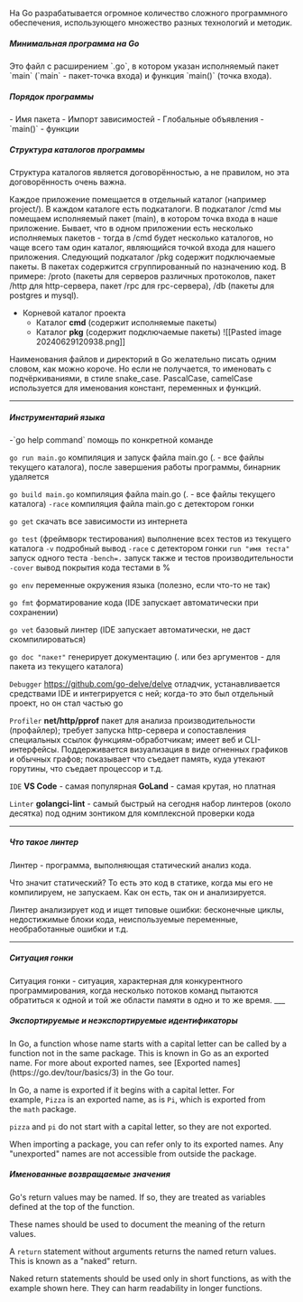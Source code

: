 На Go разрабатывается огромное количество сложного программного обеспечения, использующего множество разных технологий и методик.
<h5>Минимальная программа на Go</h5>
Это файл с расширением `.go`, в котором указан исполняемый пакет `main` (`main` - пакет-точка входа) и функция `main()` (точка входа).
<h5>Порядок программы</h5>
- Имя пакета
- Импорт зависимостей
- Глобальные объявления
- `main()`
- функции
<h5>Структура каталогов программы</h5>
Структура каталогов является договорённостью, а не правилом, но эта договорённость очень важна.

Каждое приложение помещается в отдельный каталог (например project/). В каждом каталоге есть подкаталоги.
В подкаталог /cmd мы помещаем исполняемый пакет (main), в котором точка входа в наше приложение.
Бывает, что в одном приложении есть несколько исполняемых пакетов - тогда в /cmd будет несколько каталогов, но чаще всего там один каталог, являющийся точкой входа для нашего приложения.
Следующий подкаталог /pkg содержит подключаемые пакеты. В пакетах содержится сгруппированный по назначению код. В примере: /proto (пакеты для серверов различных протоколов, пакет /http для http-сервера, пакет /rpc для rpc-сервера), /db (пакеты для postgres и mysql).

- Корневой каталог проекта
	- Каталог **cmd** (содержит исполняемые пакеты)
	- Каталог **pkg** (содержит подключаемые пакеты)
![[Pasted image 20240629120938.png]]

Наименования файлов и директорий в Go желательно писать одним словом, как можно короче. Но если не получается, то именовать с подчёркиваниями, в стиле snake_case. PascalCase, camelCase используется для именования констант, переменных и функций.
___
<h5>Инструментарий языка</h5>
-`go help command`
помощь по конкретной команде

`go run main.go`
компиляция и запуск файла main.go (. - все файлы текущего каталога), после завершения работы программы, бинарник удаляется

`go build main.go`
компиляция файла main.go (. - все файлы текущего каталога)
				`-race`
				компиляция файла main.go с детектором гонки

`go get`
скачать все зависимости из интернета

`go test`
(фреймворк тестирования) выполнение всех тестов из текущего каталога
		`-v`
		подробный вывод
		`-race`
		с детектором гонки
		`run "имя теста"`
		запуск одного теста
		`-bench=.`
		запуск также и тестов производительности
		`-cover`
		вывод покрытия кода тестами в %

`go env`
переменные окружения языка (полезно, если что-то не так)

`go fmt`
форматирование кода (IDE запускает автоматически при сохранении)

`go vet`
базовый линтер (IDE запускает автоматически, не даст скомпилироваться)

`go doc "пакет"`
генерирует документацию (. или без аргументов - для пакета из текущего каталога)

`Debugger`
https://github.com/go-delve/delve
отладчик, устанавливается средствами IDE и интегрируется с ней; когда-то это был отдельный проект, но он стал частью go

`Profiler`
**net/http/pprof**
пакет для анализа производительности (профайлер); требует запуска http-сервера и сопоставления специальных ссылок функциям-обработчикам; имеет веб и CLI- интерфейсы. Поддерживается визуализация в виде огненных графиков и обычных графов; показывает что съедает память, куда утекают горутины, что съедает процессор и т.д.

`IDE`
**VS Code** - самая популярная
**GoLand** - самая крутая, но платная

`Linter`
**golangci-lint** - самый быстрый на сегодня набор линтеров (около десятка) под одним зонтиком для комплексной проверки кода
___
<h5>Что такое линтер</h5>
Линтер - программа, выполняющая статический анализ кода.

Что значит статический? То есть это код в статике, когда мы его не компилируем, не запускаем. Как он есть, так он и анализируется.

Линтер анализирует код и ищет типовые ошибки: бесконечные циклы, недостижимые блоки кода, неиспользуемые переменные, необработанные ошибки и т.д.
___
<h5>Ситуация гонки</h5>
Ситуация гонки - ситуация, характерная для конкурентного программирования, когда несколько потоков команд пытаются обратиться к одной и той же области памяти в одно и то же время.
___
<h5>Экспортируемые и неэкспортируемые идентификаторы</h5>
In Go, a function whose name starts with a capital letter can be called by a function not in the same package. This is known in Go as an exported name. For more about exported names, see [Exported names](https://go.dev/tour/basics/3) in the Go tour.

In Go, a name is exported if it begins with a capital letter. For example, `Pizza` is an exported name, as is `Pi`, which is exported from the `math` package.

`pizza` and `pi` do not start with a capital letter, so they are not exported.

When importing a package, you can refer only to its exported names. Any "unexported" names are not accessible from outside the package.

<h5>Именованные возвращаемые значения</h5>
Go's return values may be named. If so, they are treated as variables defined at the top of the function.

These names should be used to document the meaning of the return values.

A `return` statement without arguments returns the named return values. This is known as a "naked" return.

Naked return statements should be used only in short functions, as with the example shown here. They can harm readability in longer functions.